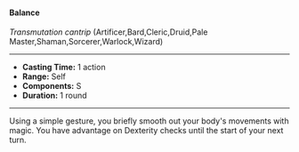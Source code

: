 #### Balance
*Transmutation cantrip* (Artificer,Bard,Cleric,Druid,Pale Master,Shaman,Sorcerer,Warlock,Wizard)
___
- **Casting Time:** 1 action
- **Range:** Self
- **Components:** S
- **Duration:** 1 round
---
Using a simple gesture, you briefly smooth out your body's movements with magic. You have advantage on Dexterity checks until the start of your next turn.
